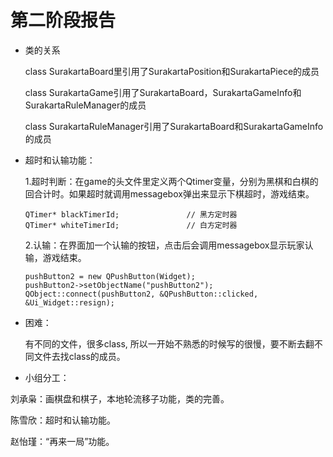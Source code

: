 # 第二阶段报告

- 类的关系

  class SurakartaBoard里引用了SurakartaPosition和SurakartaPiece的成员

  class SurakartaGame引用了SurakartaBoard，SurakartaGameInfo和SurakartaRuleManager的成员

  class SurakartaRuleManager引用了SurakartaBoard和SurakartaGameInfo的成员

  

- 超时和认输功能：

  1.超时判断：在game的头文件里定义两个Qtimer变量，分别为黑棋和白棋的回合计时。如果超时就调用messagebox弹出来显示下棋超时，游戏结束。

      QTimer* blackTimerId;               // 黑方定时器
      QTimer* whiteTimerId;               // 白方定时器
  2.认输：在界面加一个认输的按钮，点击后会调用messagebox显示玩家认输，游戏结束。

      pushButton2 = new QPushButton(Widget);
      pushButton2->setObjectName("pushButton2");
      QObject::connect(pushButton2, &QPushButton::clicked, &Ui_Widget::resign);

- 困难：

  有不同的文件，很多class, 所以一开始不熟悉的时候写的很慢，要不断去翻不同文件去找class的成员。



- 小组分工：

刘承枭：画棋盘和棋子，本地轮流移子功能，类的完善。

陈雪欣：超时和认输功能。

赵怡瑾：“再来一局”功能。